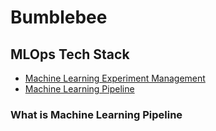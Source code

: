 # Bumblebee
## MLOps Tech Stack

- [Machine Learning Experiment Management](https://github.com/DolceLatte/Bumblebee/tree/main/Experiment%20Management)
- [Machine Learning Pipeline](https://github.com/DolceLatte/Bumblebee/tree/main/MLOps_ML_Pipeline)

### What is Machine Learning Pipeline

